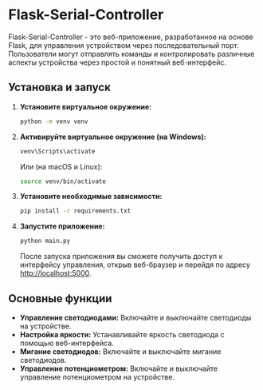 
# Flask-Serial-Controller

Flask-Serial-Controller - это веб-приложение, разработанное на основе Flask, для управления устройством через последовательный порт. Пользователи могут отправлять команды и контролировать различные аспекты устройства через простой и понятный веб-интерфейс.

## Установка и запуск

1. **Установите виртуальное окружение:**

   ```bash
   python -m venv venv
   ```

2. **Активируйте виртуальное окружение (на Windows):**

   ```bash
   venv\Scripts\activate
   ```

   Или (на macOS и Linux):

   ```bash
   source venv/bin/activate
   ```

3. **Установите необходимые зависимости:**

   ```bash
   pip install -r requirements.txt
   ```

4. **Запустите приложение:**

   ```bash
   python main.py
   ```

   После запуска приложения вы сможете получить доступ к интерфейсу управления, открыв веб-браузер и перейдя по адресу [http://localhost:5000](http://localhost:5000).

## Основные функции

- **Управление светодиодами:** Включайте и выключайте светодиоды на устройстве.
- **Настройка яркости:** Устанавливайте яркость светодиода с помощью веб-интерфейса.
- **Мигание светодиодов:** Включайте и выключайте мигание светодиодов.
- **Управление потенциометром:** Включайте и выключайте управление потенциометром на устройстве.

